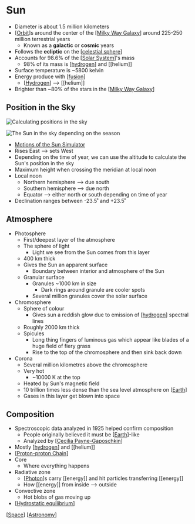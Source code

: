 # Sun

- Diameter is about 1.5 million kilometers
- [[Orbit]]s around the center of the [[Milky Way Galaxy]] around 225-250 million terrestrial years
  - Known as a **galactic** or **cosmic** years
- Follows the **ecliptic** on the [[celestial sphere]]
- Accounts for 98.6% of the [[Solar System]]'s mass
  - 98% of its mass is [[hydrogen]] and [[helium]]
- Surface temperature is ~5800 kelvin
- Energy produce with [[fusion]]
  - [[Hydrogen]] --> [[helium]]
- Brighter than ~80% of the stars in the [[Milky Way Galaxy]]

## Position in the Sky

![Calculating positions in the sky](/assets/second-brain/2020-10-01-11-06-46.png)

![The Sun in the sky depending on the season](/assets/second-brain/2020-10-10-17-47-26.png)

- [Motions of the Sun Simulator](https://astro.unl.edu/naap/motion3/animations/sunmotions.html)
- Rises East --> sets West
- Depending on the time of year, we can use the altitude to calculate the Sun's position in the sky
- Maximum height when crossing the meridian at local noon
- Local noon
  - Northern hemisphere --> due south
  - Southern hemisphere --> due north
  - Equator --> either north or south depending on time of year
- Declination ranges between -23.5˚ and +23.5˚

## Atmosphere

- Photosphere
  - First/deepest layer of the atmosphere
  - The sphere of light
    - Light we see from the Sun comes from this layer
  - 400 km thick
  - Gives the Sun an apparent surface
    - Boundary between interior and atmosphere of the Sun
  - Granular surface
    - Granules ~1000 km in size
      - Dark rings around granule are cooler spots
    - Several million granules cover the solar surface
- Chromosphere
  - Sphere of colour
    - Gives sun a reddish glow due to emission of [[hydrogen]] spectral lines
  - Roughly 2000 km thick
  - Spicules
    - Long thing fingers of luminous gas which appear like blades of a huge field of fiery grass
    - Rise to the top of the chromosphere and then sink back down
- Corona
  - Several million kilometres above the chromosphere
  - Very hot
    - ~10000 K at the top
  - Heated by Sun's magnetic field
  - 10 trillion times less dense than the sea level atmosphere on [[Earth]]
  - Gases in this layer get blown into space

## Composition

- Spectroscopic data analyzed in 1925 helped confirm composition
  - People originally believed it must be [[Earth]]-like
  - Analyzed by [[Cecilia Payne-Gaposchkin]]
- Mostly [[hydrogen]] and [[helium]]
- [[Proton-proton Chain]]
- Core
  - Where everything happens
- Radiative zone
  - [[Photon]]s carry [[energy]] and hit particles transferring [[energy]]
  - How [[energy]] from inside --> outside
- Convective zone
  - Hot blobs of gas moving up
- [[Hydrostatic equilibrium]]

[[Space]] [[Astronomy]]

[//begin]: # "Autogenerated link references for markdown compatibility"
[Orbit]: orbit "Orbit"
[Milky Way Galaxy]: milky-way-galaxy "Milky Way Galaxy"
[celestial sphere]: celestial-sphere "Celestial Sphere"
[Solar System]: solar-system "Solar System"
[hydrogen]: hydrogen "Hydrogen"
[fusion]: fusion "Fusion"
[Earth]: earth "Earth 🜨"
[Cecilia Payne-Gaposchkin]: cecilia-payne-gaposchkin "Cecilia Payne-Gaposchkin"
[Proton-proton Chain]: proton-proton-chain "Proton-Proton Chain"
[Photon]: photon "Photon"
[Hydrostatic equilibrium]: hydrostatic-equilibrium "Hydrostatic Equilibrium"
[Space]: space "Space"
[Astronomy]: astronomy "Astronomy"
[//end]: # "Autogenerated link references"
